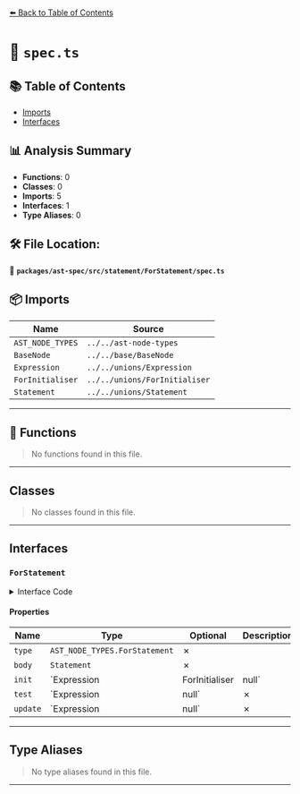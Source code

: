 [⬅️ Back to Table of Contents](../../../../../index.md)

# 📄 `spec.ts`

## 📚 Table of Contents

- [Imports](#imports)
- [Interfaces](#interfaces)

## 📊 Analysis Summary

- **Functions**: 0
- **Classes**: 0
- **Imports**: 5
- **Interfaces**: 1
- **Type Aliases**: 0

## 🛠️ File Location:
📂 **`packages/ast-spec/src/statement/ForStatement/spec.ts`**

## 📦 Imports

| Name | Source |
|------|--------|
| `AST_NODE_TYPES` | `../../ast-node-types` |
| `BaseNode` | `../../base/BaseNode` |
| `Expression` | `../../unions/Expression` |
| `ForInitialiser` | `../../unions/ForInitialiser` |
| `Statement` | `../../unions/Statement` |


---

## 🔧 Functions

> No functions found in this file.


---

## Classes

> No classes found in this file.


---

## Interfaces

### `ForStatement`

<details><summary>Interface Code</summary>

```ts
export interface ForStatement extends BaseNode {
  type: AST_NODE_TYPES.ForStatement;
  body: Statement;
  init: Expression | ForInitialiser | null;
  test: Expression | null;
  update: Expression | null;
}
```
</details>

#### Properties

| Name | Type | Optional | Description |
|------|------|----------|-------------|
| `type` | `AST_NODE_TYPES.ForStatement` | ✗ |  |
| `body` | `Statement` | ✗ |  |
| `init` | `Expression | ForInitialiser | null` | ✗ |  |
| `test` | `Expression | null` | ✗ |  |
| `update` | `Expression | null` | ✗ |  |


---

## Type Aliases

> No type aliases found in this file.


---